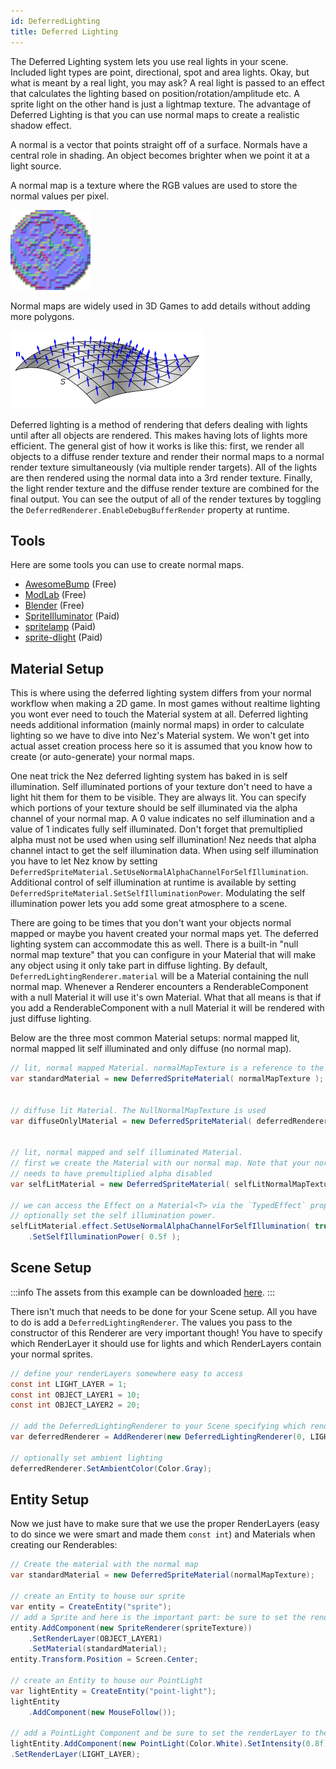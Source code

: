 ```yaml
---
id: DeferredLighting
title: Deferred Lighting
---
```


The Deferred Lighting system lets you use real lights in your scene. Included light types are point, directional, spot and area lights.
Okay, but what is meant by a real light, you may ask? A real light is passed to an effect that calculates the lighting based on position/rotation/amplitude etc. A sprite light on the other hand is just a lightmap texture. The advantage of Deferred Lighting is that you can use normal maps to create a realistic shadow effect.

A normal is a vector that points straight off of a surface. 
Normals have a central role in shading. An object becomes brighter when we point it at a light source.

A normal map is a texture where the RGB values are used to store the normal values per pixel.

![Moon normal](../../images/moon_normal.png)


Normal maps are widely used in 3D Games to add details without adding more polygons.

![Normals](../../images/normals.png)


Deferred lighting is a method of rendering that defers dealing with lights until after all objects are rendered. This makes having lots of lights more efficient. The general gist of how it works is like this: first, we render all objects to a diffuse render texture and render their normal maps to a normal render texture simultaneously (via multiple render targets). All of the lights are then rendered using the normal data into a 3rd render texture. Finally, the light render texture and the diffuse render texture are combined for the final output. You can see the output of all of the render textures by toggling the `DeferredRenderer.EnableDebugBufferRender` property at runtime.

## Tools
Here are some tools you can use to create normal maps.

- [AwesomeBump](https://github.com/kmkolasinski/AwesomeBump) (Free)
- [ModLab](https://store.steampowered.com/app/768970/ModLab/) (Free)
- [Blender](https://www.blender.org/) (Free)
- [SpriteIlluminator](https://www.codeandweb.com/spriteilluminator) (Paid)
- [spritelamp](http://www.spritelamp.com/) (Paid)
- [sprite-dlight](http://www.2deegameart.com/p/sprite-dlight.html) (Paid)


## Material Setup
This is where using the deferred lighting system differs from your normal workflow when making a 2D game. In most games without realtime lighting you wont ever need to touch the Material system at all. Deferred lighting needs additional information (mainly normal maps) in order to calculate lighting so we have to dive into Nez's Material system. We won't get into actual asset creation process here so it is assumed that you know how to create (or auto-generate) your normal maps.

One neat trick the Nez deferred lighting system has baked in is self illumination. Self illuminated portions of your texture don't need to have a light hit them for them to be visible. They are always lit. You can specify which portions of your texture should be self illuminated via the alpha channel of your normal map. A 0 value indicates no self illumination and a value of 1 indicates fully self illuminated. Don't forget that premultiplied alpha must not be used when using self illumination! Nez needs that alpha channel intact to get the self illumination data. When using self illumination you have to let Nez know by setting `DeferredSpriteMaterial.SetUseNormalAlphaChannelForSelfIllumination`. Additional control of self illumination at runtime is available by setting `DeferredSpriteMaterial.SetSelfIlluminationPower`. Modulating the self illumination power lets you add some great atmosphere to a scene.

There are going to be times that you don't want your objects normal mapped or maybe you havent created your normal maps yet. The deferred lighting system can accommodate this as well. There is a built-in "null normal map texture" that you can configure in your Material that will make any object using it only take part in diffuse lighting. By default, `DeferredLightingRenderer.material` will be a Material containing the null normal map. Whenever a Renderer encounters a RenderableComponent with a null Material it will use it's own Material. What that all means is that if you add a RenderableComponent with a null Material it will be rendered with just diffuse lighting.

Below are the three most common Material setups: normal mapped lit, normal mapped lit self illuminated and only diffuse (no normal map).

```csharp
// lit, normal mapped Material. normalMapTexture is a reference to the Texture2D that contains your normal map.
var standardMaterial = new DeferredSpriteMaterial( normalMapTexture );


// diffuse lit Material. The NullNormalMapTexture is used
var diffuseOnlylMaterial = new DeferredSpriteMaterial( deferredRenderer.NullNormalMapTexture );


// lit, normal mapped and self illuminated Material.
// first we create the Material with our normal map. Note that your normal map should have an alpha channel for the self illumination and it
// needs to have premultiplied alpha disabled
var selfLitMaterial = new DeferredSpriteMaterial( selfLitNormalMapTexture );

// we can access the Effect on a Material<T> via the `TypedEffect` property. We need to tell the Effect that we want self illumination and
// optionally set the self illumination power.
selfLitMaterial.effect.SetUseNormalAlphaChannelForSelfIllumination( true )
	.SetSelfIlluminationPower( 0.5f );
```

## Scene Setup

:::info
The assets from this example can be downloaded [here](../../../assets/deferredlight_assets.zip).
:::

There isn't much that needs to be done for your Scene setup. All you have to do is add a `DeferredLightingRenderer`. The values you pass to the constructor of this Renderer are very important though! You have to specify which RenderLayer it should use for lights and which RenderLayers contain your normal sprites.

```csharp
// define your renderLayers somewhere easy to access
const int LIGHT_LAYER = 1;
const int OBJECT_LAYER1 = 10;
const int OBJECT_LAYER2 = 20;

// add the DeferredLightingRenderer to your Scene specifying which renderLayer contains your lights and an arbitrary number of renderLayers for it to render
var deferredRenderer = AddRenderer(new DeferredLightingRenderer(0, LIGHT_LAYER, OBJECT_LAYER1, OBJECT_LAYER2));

// optionally set ambient lighting
deferredRenderer.SetAmbientColor(Color.Gray);
```


## Entity Setup
Now we just have to make sure that we use the proper RenderLayers (easy to do since we were smart and made them `const int`) and Materials when creating our Renderables:

```csharp
// Create the material with the normal map
var standardMaterial = new DeferredSpriteMaterial(normalMapTexture);

// create an Entity to house our sprite
var entity = CreateEntity("sprite");
// add a Sprite and here is the important part: be sure to set the renderLayer and material
entity.AddComponent(new SpriteRenderer(spriteTexture))
	.SetRenderLayer(OBJECT_LAYER1)
	.SetMaterial(standardMaterial);
entity.Transform.Position = Screen.Center;

// create an Entity to house our PointLight
var lightEntity = CreateEntity("point-light");
lightEntity
	.AddComponent(new MouseFollow());

// add a PointLight Component and be sure to set the renderLayer to the lights layer!
lightEntity.AddComponent(new PointLight(Color.White).SetIntensity(0.8f))
.SetRenderLayer(LIGHT_LAYER);
```

